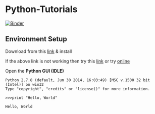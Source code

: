 # Python-Tutorials

[![Binder](https://mybinder.org/badge.svg)](https://mybinder.org/v2/gh/iCodeVEC/Python-Tutorials/master)


## Environment Setup

Download from this [link](https://www.python.org/ftp/python/2.7.13/python-2.7.13.msi) & install

If the above link is not working then try this [link](https://github.com/iCodeVEC/Python-Tutorials/blob/master/install.msi?raw=true) or try [online](https://www.tutorialspoint.com/execute_python_online.php)

Open the **Python GUI (IDLE)**

```
Python 2.7.8 (default, Jun 30 2014, 16:03:49) [MSC v.1500 32 bit (Intel)] on win32
Type "copyright", "credits" or "license()" for more information.
```

`>>>print "Hello, World"`

`Hello, World`
